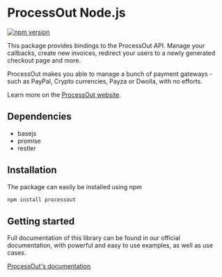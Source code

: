 ProcessOut Node.js
==================

[![npm version](https://badge.fury.io/js/processout.svg)](http://badge.fury.io/js/processout)

This package provides bindings to the ProcessOut API. Manage your callbacks, create new invoices, redirect your users to a newly generated checkout page and more.

ProcessOut makes you able to manage a bunch of payment gateways - such as PayPal, Crypto currencies, Payza or Dwolla, with no efforts.

Learn more on the [ProcessOut website](https://www.processout.com).

Dependencies
------------

* basejs
* promise
* restler

Installation
------------

The package can easily be installed using npm

``` sh
npm install processout
```

Getting started
---------------

Full documentation of this library can be found in our official documentation,
with powerful and easy to use examples, as well as use cases.

[ProcessOut's documentation](https://docs.processout.com)
